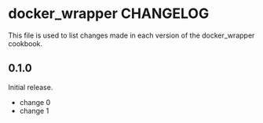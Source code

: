# docker_wrapper CHANGELOG

This file is used to list changes made in each version of the docker_wrapper cookbook.

## 0.1.0

Initial release.

- change 0
- change 1

